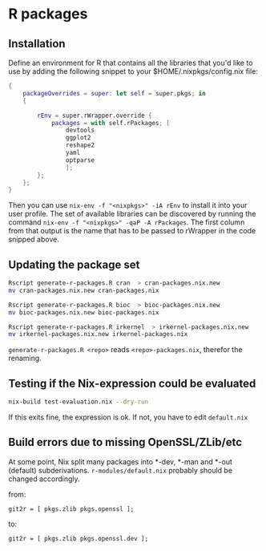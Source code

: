 R packages
==========

## Installation

Define an environment for R that contains all the libraries that you'd like to
use by adding the following snippet to your $HOME/.nixpkgs/config.nix file:

```nix
{
    packageOverrides = super: let self = super.pkgs; in
    {

        rEnv = super.rWrapper.override {
            packages = with self.rPackages; [ 
                devtools
                ggplot2
                reshape2
                yaml
                optparse
                ];
        };
    };
}
```

Then you can use `nix-env -f "<nixpkgs>" -iA rEnv` to install it into your user
profile. The set of available libraries can be discovered by running the
command `nix-env -f "<nixpkgs>" -qaP -A rPackages`. The first column from that
output is the name that has to be passed to rWrapper in the code snipped above.

## Updating the package set

```bash
Rscript generate-r-packages.R cran  > cran-packages.nix.new
mv cran-packages.nix.new cran-packages.nix

Rscript generate-r-packages.R bioc  > bioc-packages.nix.new
mv bioc-packages.nix.new bioc-packages.nix

Rscript generate-r-packages.R irkernel  > irkernel-packages.nix.new
mv irkernel-packages.nix.new irkernel-packages.nix
```

`generate-r-packages.R <repo>` reads  `<repo>-packages.nix`, therefor the renaming.


## Testing if the Nix-expression could be evaluated

```bash
nix-build test-evaluation.nix --dry-run
```

If this exits fine, the expression is ok. If not, you have to edit `default.nix`


## Build errors due to missing OpenSSL/ZLib/etc

At some point, Nix split many packages into \*-dev, \*-man and \*-out (default)
subderivations. `r-modules/default.nix` probably should be changed accordingly.

from:

    git2r = [ pkgs.zlib pkgs.openssl ];

to:

    git2r = [ pkgs.zlib pkgs.openssl.dev ];

